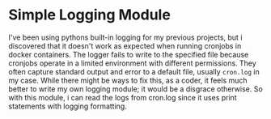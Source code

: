 # Simple Logging Module

I've been using pythons built-in logging for my previous projects, but i discovered that it doesn't work as expected when running cronjobs in docker containers. The logger fails to write to the specified file because cronjobs operate in a limited environment with different permissions. They often capture standard output and error to a default file, usually ```cron.log``` in my case. While there might be ways to fix this, as a coder, it feels much better to write my own logging module; it would be a disgrace otherwise. So with this module, i can read the logs from cron.log since it uses print statements with logging formatting.
